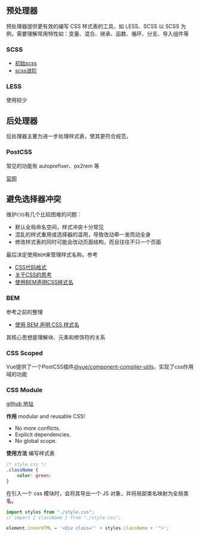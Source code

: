 
## 预处理器

预处理器提供更有效的编写 CSS 样式表的工具，如 LESS、SCSS
以 SCSS 为例，需要理解常用特性如：变量、混合、继承、函数、循环、分支、导入组件等

### SCSS

* [初始scss](https://www.shymean.com/article/%E5%88%9D%E8%AF%86SCSS)
* [scss进阶](https://www.shymean.com/article/SCSS%E8%BF%9B%E9%98%B6)

### LESS

使用较少

## 后处理器

后处理器主要为进一步处理样式表，使其更符合规范，

### PostCSS

常见的功能有 autoprefixer、px2rem 等

[官网](https://www.postcss.com.cn/)

## 避免选择器冲突

维护`CSS`有几个比较困难的问题：
* 默认全局命名空间，样式冲突十分常见
* 混乱的样式重用或选择器的滥用，导致改动牵一发而动全身
* 修改样式表的同时可能会改动页面结构，而且往往不只一个页面

最后决定使用`BEM`来管理样式名称。参考
* [CSS代码格式](https://www.shymean.com/article/CSS%E4%BB%A3%E7%A0%81%E6%A0%BC%E5%BC%8F)
* [关于CSS的思考](https://www.shymean.com/article/%E5%85%B3%E4%BA%8ECSS%E7%9A%84%E6%80%9D%E8%80%83)
* [使用BEM声明CSS样式名](https://www.shymean.com/article/%E4%BD%BF%E7%94%A8BEM%E5%A3%B0%E6%98%8ECSS%E6%A0%B7%E5%BC%8F%E5%90%8D)

### BEM

参考之前的整理

-   [使用 BEM 声明 CSS 样式名](http://www.shymean.com/article/%E4%BD%BF%E7%94%A8BEM%E5%A3%B0%E6%98%8ECSS%E6%A0%B7%E5%BC%8F%E5%90%8D)

其核心思想是理解块、元素和修饰符的关系

### CSS Scoped

Vue提供了一个PostCSS插件[@vue/component-compiler-utils](https://www.npmjs.com/package/@vue/component-compiler-utils)，实现了css作用域的功能

### CSS Module

[github 地址](https://github.com/css-modules/css-modules)

**作用**
modular and reusable CSS!

-   No more conflicts.
-   Explicit dependencies.
-   No global scope.

**使用方法**
编写样式表

```css
/* style.css */
.className {
    color: green;
}
```

在引入一个 css 模块时，会将其导出一个 JS 对象，并将局部类名映射为全局类名。

```js
import styles from "./style.css";
// import { className } from "./style.css";

element.innerHTML = '<div class="' + styles.className + '">';
```
